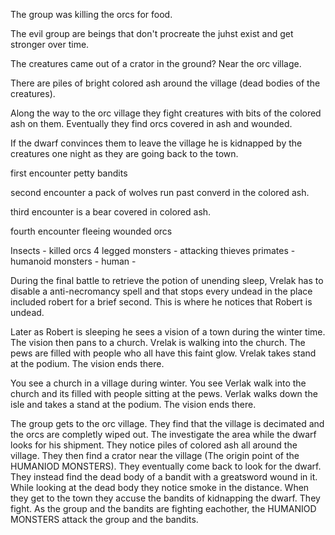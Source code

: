 The group was killing the orcs for food.

The evil group are beings that don't procreate the juhst exist and get stronger over time.

The creatures came out of a crator in the ground? Near the orc village.

There are piles of bright colored ash around the village (dead bodies of the creatures).

Along the way to the orc village they fight creatures with bits of the colored ash on them. Eventually they find orcs covered in ash  and wounded.

If the dwarf convinces them to leave the village he is kidnapped by the creatures one night as they are going back to the town.

first encounter petty bandits

second encounter a pack of wolves run past converd in the colored ash.

third encounter is a bear covered in colored ash.

fourth encounter fleeing wounded orcs

Insects - killed orcs
4 legged monsters - attacking thieves
primates - 
humanoid monsters - 
human -

During the final battle to retrieve the potion of unending sleep, Vrelak has to disable a anti-necromancy spell and that stops every undead in the place included robert for a brief second. This is where he notices that Robert is undead. 

Later as Robert is sleeping he sees a vision of a town during the winter time. The vision then pans to a church. Vrelak is walking into the church. The pews are filled with people who all have this faint glow. Vrelak takes stand at the podium. The vision ends there.

You see a church in a village during winter. You see Verlak walk into the church and its filled with people sitting at the pews. Verlak walks down the isle and takes a stand at the podium. The vision ends there.

The group gets to the orc village. They find that the village is decimated and the orcs are completly wiped out. The investigate the area while the dwarf looks for his shipment. They notice piles of colored ash all around the village. They then find a crator near the village (The origin point of the HUMANIOD MONSTERS). They eventually come back to look for the dwarf. They instead find the dead body of a bandit with a greatsword wound in it. While looking at the dead body they notice smoke in the distance. When they get to the town they accuse the bandits of kidnapping the dwarf. They fight. As the group and the bandits are fighting eachother, the HUMANIOD MONSTERS attack the group and the bandits.